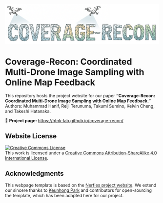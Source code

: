 ![Coverage-Recon mesh art](static/images/cr_art.png)

# Coverage-Recon: Coordinated Multi-Drone Image Sampling with Online Map Feedback

This repository hosts the project website for our paper **“Coverage-Recon: Coordinated Multi-Drone Image Sampling with Online Map Feedback.”**  
Authors: Muhammad Hanif, Reiji Terunuma, Takumi Sumino, Kelvin Cheng, and Takeshi Hatanaka.

🔗 **Project page:** https://htnk-lab.github.io/coverage-recon/

<!-- ## About the Project

This webpage highlights our work on enhancing coverage control using real-time map feedback, integrating angle-aware coverage with real-time map feedback from [NeuralRecon](https://zju3dv.github.io/neuralrecon/). Our method leverages this feedback for improved 3D reconstruction and control using unmanned aerial vehicles (UAVs). -->

<!-- If you find our project useful, please consider citing:
```
@article{hanif2024realtime,
  author = {Muhammad Hanif and Takumi Sumino and Kuniaki Uto and Daisuke Ichihashi and Kelvin Cheng and Takeshi Hatanaka},
  title = {Impact of Real-time Map Feedback on Coordinated Image Sampling for 3D Reconstruction},
  journal = {ECC},
  year = {2024},
}
``` -->


## Website License
<a rel="license" href="http://creativecommons.org/licenses/by-sa/4.0/"><img alt="Creative Commons License" style="border-width:0" src="https://i.creativecommons.org/l/by-sa/4.0/88x31.png" /></a><br />This work is licensed under a <a rel="license" href="http://creativecommons.org/licenses/by-sa/4.0/">Creative Commons Attribution-ShareAlike 4.0 International License</a>.

## Acknowledgments

This webpage template is based on the [Nerfies project website](https://nerfies.github.io). We extend our sincere thanks to [Keunhong Park](https://keunhong.com) and contributors for open-sourcing the template, which has been adapted here for our project.
